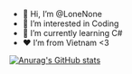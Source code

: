 - 👋 Hi, I’m @LoneNone
- 👀 I’m interested in Coding 
- 🌱 I’m currently learning C#
- ❤️ I’m from Vietnam <3


[![Anurag's GitHub stats](https://github-readme-stats.vercel.app/api?username=LoneNone)](https://github.com/anuraghazra/github-readme-stats)


<!---
LoneNone/LoneNone is a ✨ special ✨ repository because its `README.md` (this file) appears on your GitHub profile.
You can click the Preview link to take a look at your changes.
--->
